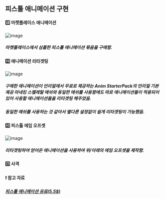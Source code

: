 ## 피스톨 애니메이션 구현

#### :one: 마켓플레이스 애니메이션

![image](https://user-images.githubusercontent.com/52204522/112747443-7dc64180-8ff0-11eb-8ce4-06c3d75d2f04.png)

##### 마켓플레이스에서 심플한 피스톨 애니메이션 묶음을 구매함.

#### :two: 애니메이션 리타겟팅

![image](https://user-images.githubusercontent.com/52204522/112747512-fb8a4d00-8ff0-11eb-95da-667d99e02763.png)

##### 구매한 애니메이션이 언리얼에서 무료로 제공하는 Anim StarterPack의 언리얼 기본 제공 마네킹 스켈레탈 메쉬와 동일한 메쉬를 사용함에도 따로 애니메이션들이 적용되어 있어 사용할 애니메이션들을 리타겟팅 해주었음.

##### 동일한 메쉬를 사용하는 것 같아서 별다른 설정없이 쉽게 리타겟팅이 가능했음.

#### :three: 피스톨 에임 오프셋

![image](https://user-images.githubusercontent.com/52204522/112747487-da296100-8ff0-11eb-9b03-9b407973b79c.png)

##### 리타겟팅하여 얻어온 애니메이션을 사용하여 위/아래의 에임 오프셋을 제작함.

#### :four: 사격 

#### :heavy_exclamation_mark: 참고 자료

##### [피스톨 애니메이션 유료(5.5$)](https://www.unrealengine.com/marketplace/ko/product/pistol-01-starter-mocap-pack)
